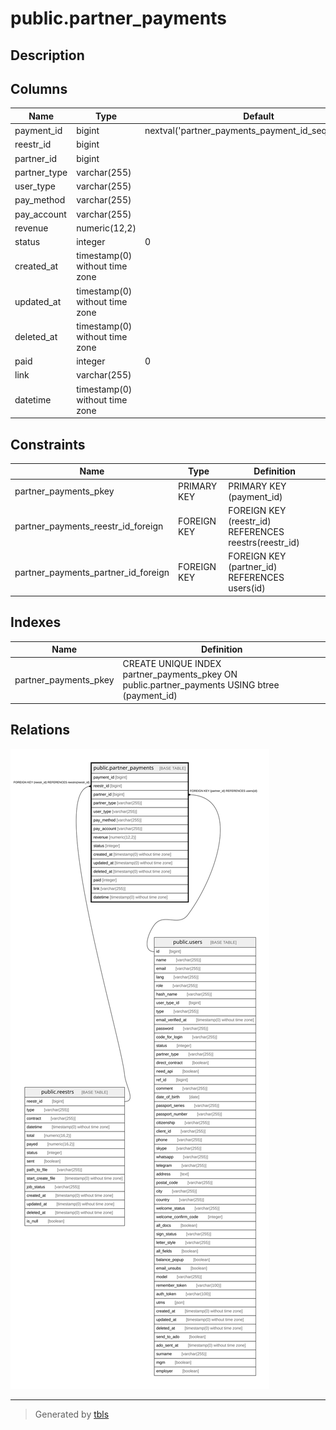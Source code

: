 # public.partner_payments

## Description

## Columns

| Name | Type | Default | Nullable | Children | Parents | Comment |
| ---- | ---- | ------- | -------- | -------- | ------- | ------- |
| payment_id | bigint | nextval('partner_payments_payment_id_seq'::regclass) | false |  |  |  |
| reestr_id | bigint |  | true |  | [public.reestrs](public.reestrs.md) |  |
| partner_id | bigint |  | true |  | [public.users](public.users.md) |  |
| partner_type | varchar(255) |  | true |  |  |  |
| user_type | varchar(255) |  | true |  |  |  |
| pay_method | varchar(255) |  | true |  |  |  |
| pay_account | varchar(255) |  | true |  |  |  |
| revenue | numeric(12,2) |  | false |  |  |  |
| status | integer | 0 | true |  |  |  |
| created_at | timestamp(0) without time zone |  | true |  |  |  |
| updated_at | timestamp(0) without time zone |  | true |  |  |  |
| deleted_at | timestamp(0) without time zone |  | true |  |  |  |
| paid | integer | 0 | false |  |  |  |
| link | varchar(255) |  | true |  |  |  |
| datetime | timestamp(0) without time zone |  | true |  |  | дата реестра |

## Constraints

| Name | Type | Definition |
| ---- | ---- | ---------- |
| partner_payments_pkey | PRIMARY KEY | PRIMARY KEY (payment_id) |
| partner_payments_reestr_id_foreign | FOREIGN KEY | FOREIGN KEY (reestr_id) REFERENCES reestrs(reestr_id) |
| partner_payments_partner_id_foreign | FOREIGN KEY | FOREIGN KEY (partner_id) REFERENCES users(id) |

## Indexes

| Name | Definition |
| ---- | ---------- |
| partner_payments_pkey | CREATE UNIQUE INDEX partner_payments_pkey ON public.partner_payments USING btree (payment_id) |

## Relations

![er](public.partner_payments.svg)

---

> Generated by [tbls](https://github.com/k1LoW/tbls)
